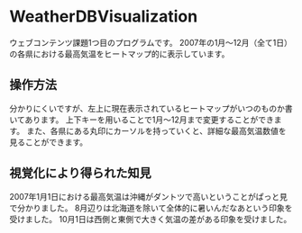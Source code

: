 # WeatherDBVisualization

ウェブコンテンツ課題1つ目のプログラムです。
2007年の1月～12月（全て1日）の各県における最高気温をヒートマップ的に表示しています。

## 操作方法

分かりにくいですが、左上に現在表示されているヒートマップがいつのものか書いてあります。
上下キーを用いることで1月～12月まで変更することができます。
また、各県にある丸印にカーソルを持っていくと、詳細な最高気温数値を見ることができます。

## 視覚化により得られた知見

2007年1月1日における最高気温は沖縄がダントツで高いということがぱっと見で分かりました。
8月辺りは北海道を除いて全体的に暑いんだなあという印象を受けました。
10月1日は西側と東側で大きく気温の差がある印象を受けました。
